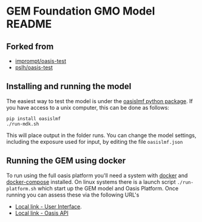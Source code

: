 GEM Foundation GMO Model README
====================================================================================


## Forked from 
* [imprompt/oasis-test](https://github.com/imprompt/oasis-test)
* [pslh/oasis-test](https://github.com/pslh/oasis-test)


## Installing and running the model

The easiest way to test the model is under the [oasislmf python package](https://github.com/OasisLMF/OasisLMF). If you have access to a unix computer, this can be done as follows:
```
pip install oasislmf
./run-mdk.sh
```
This will place output in the folder runs.
You can change the model settings, including the exposure used for input, by editing the file `oasislmf.json`


## Running the GEM using docker 

To run using the full oasis platform you'll need a system with [docker](https://docs.docker.com/get-docker/) and [docker-compose](https://docs.docker.com/compose/install/) installed.
On linux systems there is a launch script `./run-platform.sh` which start up the GEM model and Oasis Platform. Once running you can assess these via the following URL's

* [Local link - User Interface](http://localhost:8080/).
* [Local link - Oasis API](http://localhost:8000/) 
